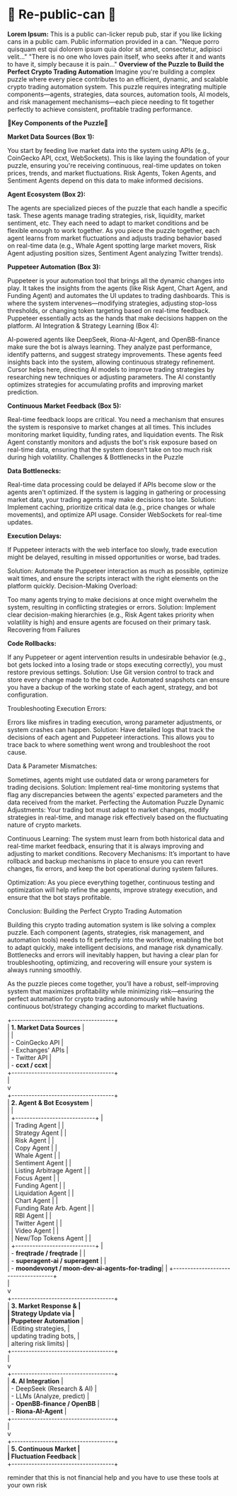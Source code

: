 # 🥫 Re-public-can 🥫
**Lorem Ipsum:**
This is a public can-licker repub pub, star if you like licking cans in a public cam. Public information provided in a can.
"Neque porro quisquam est qui dolorem ipsum quia dolor sit amet, consectetur, adipisci velit..." "There is no one who loves pain itself, who seeks after it and wants to have it, simply because it is pain..."
**Overview of the Puzzle to Build the Perfect Crypto Trading Automation**
Imagine you're building a complex puzzle where every piece contributes to an efficient, dynamic, and scalable crypto trading automation system. This puzzle requires integrating multiple components—agents, strategies, data sources, automation tools, AI models, and risk management mechanisms—each piece needing to fit together perfectly to achieve consistent, profitable trading performance.

🧩**Key Components of the Puzzle**🧩

**Market Data Sources (Box 1):**

You start by feeding live market data into the system using APIs (e.g., CoinGecko API, ccxt, WebSockets). This is like laying the foundation of your puzzle, ensuring you're receiving continuous, real-time updates on token prices, trends, and market fluctuations.
Risk Agents, Token Agents, and Sentiment Agents depend on this data to make informed decisions.

**Agent Ecosystem (Box 2):**

The agents are specialized pieces of the puzzle that each handle a specific task. These agents manage trading strategies, risk, liquidity, market sentiment, etc. They each need to adapt to market conditions and be flexible enough to work together.
As you piece the puzzle together, each agent learns from market fluctuations and adjusts trading behavior based on real-time data (e.g., Whale Agent spotting large market movers, Risk Agent adjusting position sizes, Sentiment Agent analyzing Twitter trends).

**Puppeteer Automation (Box 3):**

Puppeteer is your automation tool that brings all the dynamic changes into play. It takes the insights from the agents (like Risk Agent, Chart Agent, and Funding Agent) and automates the UI updates to trading dashboards.
This is where the system intervenes—modifying strategies, adjusting stop-loss thresholds, or changing token targeting based on real-time feedback. Puppeteer essentially acts as the hands that make decisions happen on the platform.
AI Integration & Strategy Learning (Box 4):

AI-powered agents like DeepSeek, Riona-AI-Agent, and OpenBB-finance make sure the bot is always learning. They analyze past performance, identify patterns, and suggest strategy improvements.
These agents feed insights back into the system, allowing continuous strategy refinement. Cursor helps here, directing AI models to improve trading strategies by researching new techniques or adjusting parameters.
The AI constantly optimizes strategies for accumulating profits and improving market prediction.

**Continuous Market Feedback (Box 5):**

Real-time feedback loops are critical. You need a mechanism that ensures the system is responsive to market changes at all times. This includes monitoring market liquidity, funding rates, and liquidation events.
The Risk Agent constantly monitors and adjusts the bot's risk exposure based on real-time data, ensuring that the system doesn’t take on too much risk during high volatility.
Challenges & Bottlenecks in the Puzzle

**Data Bottlenecks:**

Real-time data processing could be delayed if APIs become slow or the agents aren't optimized. If the system is lagging in gathering or processing market data, your trading agents may make decisions too late.
Solution: Implement caching, prioritize critical data (e.g., price changes or whale movements), and optimize API usage. Consider WebSockets for real-time updates.

**Execution Delays:**

If Puppeteer interacts with the web interface too slowly, trade execution might be delayed, resulting in missed opportunities or worse, bad trades.

Solution: Automate the Puppeteer interaction as much as possible, optimize wait times, and ensure the scripts interact with the right elements on the platform quickly.
Decision-Making Overload:

Too many agents trying to make decisions at once might overwhelm the system, resulting in conflicting strategies or errors.
Solution: Implement clear decision-making hierarchies (e.g., Risk Agent takes priority when volatility is high) and ensure agents are focused on their primary task.
Recovering from Failures

**Code Rollbacks:**

If any Puppeteer or agent intervention results in undesirable behavior (e.g., bot gets locked into a losing trade or stops executing correctly), you must restore previous settings.
Solution: Use Git version control to track and store every change made to the bot code. Automated snapshots can ensure you have a backup of the working state of each agent, strategy, and bot configuration.

Troubleshooting Execution Errors:

Errors like misfires in trading execution, wrong parameter adjustments, or system crashes can happen.
Solution: Have detailed logs that track the decisions of each agent and Puppeteer interactions. This allows you to trace back to where something went wrong and troubleshoot the root cause.

Data & Parameter Mismatches:

Sometimes, agents might use outdated data or wrong parameters for trading decisions.
Solution: Implement real-time monitoring systems that flag any discrepancies between the agents' expected parameters and the data received from the market.
Perfecting the Automation Puzzle
Dynamic Adjustments: Your trading bot must adapt to market changes, modify strategies in real-time, and manage risk effectively based on the fluctuating nature of crypto markets.

Continuous Learning: The system must learn from both historical data and real-time market feedback, ensuring that it is always improving and adjusting to market conditions.
Recovery Mechanisms: It’s important to have rollback and backup mechanisms in place to ensure you can revert changes, fix errors, and keep the bot operational during system failures.

Optimization: As you piece everything together, continuous testing and optimization will help refine the agents, improve strategy execution, and ensure that the bot stays profitable.

Conclusion: Building the Perfect Crypto Trading Automation

Building this crypto trading automation system is like solving a complex puzzle. Each component (agents, strategies, risk management, and automation tools) needs to fit perfectly into the workflow, enabling the bot to adapt quickly, make intelligent decisions, and manage risk dynamically. Bottlenecks and errors will inevitably happen, but having a clear plan for troubleshooting, optimizing, and recovering will ensure your system is always running smoothly.

As the puzzle pieces come together, you’ll have a robust, self-improving system that maximizes profitability while minimizing risk—ensuring the perfect automation for crypto trading autonomously while having continuous bot/strategy changing according to market fluctuations.

+------------------------------------+          
|  **1. Market Data Sources**        |       
|                                    |        
|  - CoinGecko API                   |        
|  - Exchanges' APIs                 |        
|  - Twitter API                     |        
|  - **ccxt / ccxt**                  |       
+------------------------------------+       
            |                               
            v                                
+------------------------------------+           
|  **2. Agent & Bot Ecosystem**      |       
|                                    |       
|  +----------------------------+    |    
|  | Trading Agent              |    |    
|  | Strategy Agent             |    |    
|  | Risk Agent                 |    |    
|  | Copy Agent                 |    |    
|  | Whale Agent                |    |    
|  | Sentiment Agent            |    |    
|  | Listing Arbitrage Agent    |    |    
|  | Focus Agent                |    |    
|  | Funding Agent              |    |    
|  | Liquidation Agent          |    |    
|  | Chart Agent                |    |    
|  | Funding Rate Arb. Agent    |    |    
|  | RBI Agent                  |    |    
|  | Twitter Agent              |    |    
|  | Video Agent                |    |    
|  | New/Top Tokens Agent       |    |    
|  +----------------------------+    |    
|  - **freqtrade / freqtrade**      |    |  
|  - **superagent-ai / superagent** |    |  
|  - **moondevonyt / moon-dev-ai-agents-for-trading**|  |
+------------------------------------+       
            |                               
            v                                
+------------------------------------+          
|  **3. Market Response &           |   
|      Strategy Update via          |   
|      Puppeteer Automation**       |   
|  (Editing strategies,             |    
|   updating trading bots,          |   
|   altering risk limits)           |    
+------------------------------------+            
            |                                
            v                                  
+------------------------------------+          
|  **4. AI Integration**             |   
|  - DeepSeek (Research & AI)       |    
|  - LLMs (Analyze, predict)        |    
|  - **OpenBB-finance / OpenBB**     |    
|  - **Riona-AI-Agent**              |    
+------------------------------------+          
            |                                
            v                                  
+------------------------------------+          
|  **5. Continuous Market           |    
|      Fluctuation Feedback**       |    
+------------------------------------+       

reminder that this is not financial help and you have to use these tools at your own risk

